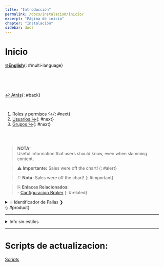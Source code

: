 ```yaml
---
title: "Introducción"
permalink: /docs/instalacion/inicio/
excerpt: "Página de inicio"
chapter: "Instalación" 
sidebar: docs
---
```


# Inicio

[🌐**English**](08-ema_server_installation.html){: #multi-language}

<br>
<br>
<br>




[↩ Atrás](../03-instalacion_consola_web/01-instalacion_consola_adm.html){: #back}

<br>

1. [Roles y permisos ↪](../03-instalacion_consola_web/01-instalacion_consola_adm.html){: #next}
2. [Usuarios ↪](../03-instalacion_consola_web/01-instalacion_consola_adm.html){: #next}
3. [Grupos ↪](../03-instalacion_consola_web/01-instalacion_consola_adm.html){: #next}


<br>
<br>

> **NOTA:** <br> Useful information that users should know, even when skimming content.

> ⚠  **Importante:** Sales were off the chart!
{: #alert}

> ⚐  **Nota:** Sales were off the chart!
{: #important}

> ⎘  **Enlaces Relacionados:** <br> - [Configuracion Broker](../08-instalacion_broker/02-configuracion_broker.html)
{: #related}

<details> 
<summary>💡 Identificador de Fallas ❯ </summary>
<br>
  Estos problemas se conocen como conflictos y se presentan cuando alguno de los valores que el agente registra periódicamente al servidor (marca de hardware, 
  identificación asignada por el servidor o token dinámico) no coincide con el que el servidor espera. Entonces se bloquean permanentemente las solicitudes de 
  este equipo y se muestra un conflicto en la hoja de vida respectiva en la consola.  
</details>{: #product}


---


<details> 
<summary>Info sin estilos</summary>
<br>
  Estos problemas se conocen como conflictos y se presentan cuando alguno de los valores que el agente registra periódicamente al servidor (marca de hardware, 
  identificación asignada por el servidor o token dinámico) no coincide con el que el servidor espera. Entonces se bloquean permanentemente las solicitudes de 
  este equipo y se muestra un conflicto en la hoja de vida respectiva en la consola.  
</details>


---



#  Scripts de actualizacion:

[Scripts](https://download.arandasoft.com/UTILIDADES/Scrips_asdk/Script.zip)
